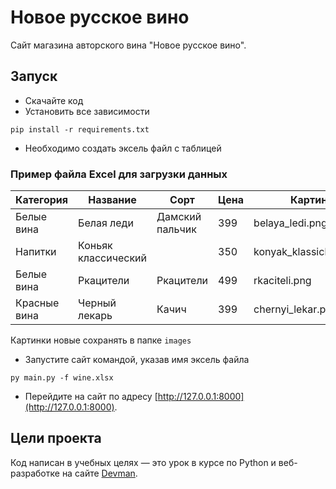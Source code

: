 # Новое русское вино

Сайт магазина авторского вина "Новое русское вино".

## Запуск

- Скачайте код
- Установить все зависимости
```
pip install -r requirements.txt
```
- Необходимо создать эксель файл с таблицей
### Пример файла Excel для загрузки данных 
| Категория      | Название              | Сорт              | Цена | Картинка                | Акция                  |
|----------------|-----------------------|-------------------|------|-------------------------|------------------------|
| Белые вина     | Белая леди            | Дамский пальчик   | 399  | belaya_ledi.png         | Выгодное предложение  |
| Напитки        | Коньяк классический   |                   | 350  | konyak_klassicheskyi.png|                        |
| Белые вина     | Ркацители             | Ркацители         | 499  | rkaciteli.png           |                        |
| Красные вина   | Черный лекарь         | Качич             | 399  | chernyi_lekar.png       |                        |


Картинки новые сохранять в папке `images`

- Запустите сайт командой, указав имя эксель файла 
```
py main.py -f wine.xlsx
```
- Перейдите на сайт по адресу [http://127.0.0.1:8000](http://127.0.0.1:8000).

## Цели проекта

Код написан в учебных целях — это урок в курсе по Python и веб-разработке на сайте [Devman](https://dvmn.org).
